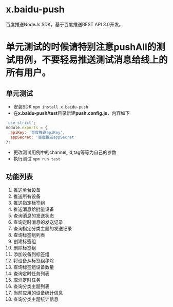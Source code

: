 # x.baidu-push
百度推送NodeJs SDK，基于百度推送REST API 3.0开发。

# 单元测试的时候请特别注意pushAll的测试用例，不要轻易推送测试消息给线上的所有用户。

##  单元测试
+ 安装SDK `npm install x.baidu-push`
+ 在**x.baidu-push/test**目录新建**push.config.js**，内容如下

```javascript
'use strict';
module.exports = {
  apiKey: '百度推送apiKey',
  appSecret: '百度推送appSecret'
};
```

+ 更改测试用例中的channel_id,tag等等为自己的参数
+ 执行测试 `npm run test`

## 功能列表
1. 推送单台设备
2. 推送所有设备
3. 推送指定标签组
4. 推送消息给批量设备
5. 查询消息的发送状态
6. 查询定时消息的发送记录
7. 查询指定分类主题的发送记录
8. 查询标签组列表
9. 创建标签组
10. 删除标签组
11. 添加设备到标签组
12. 将设备从标签组移除
13. 查询标签组设备数量
14. 查询定时任务列表
15. 取消定时任务
16. 查询分类主题列表
17. 当前应用的设备统计信息
18. 查询分类主题统计信息

